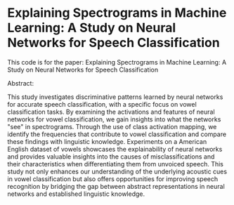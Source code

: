 # Explaining Spectrograms in Machine Learning: A Study on Neural Networks for Speech Classification

This code is for the paper: Explaining Spectrograms in Machine Learning: A Study on Neural Networks for Speech Classification

Abstract:

This study investigates discriminative patterns learned by neural networks for accurate speech classification, with a specific focus on vowel classification tasks. By examining the activations and features of neural networks for vowel classification, we gain insights into what the networks "see" in spectrograms. Through the use of class activation mapping, we identify the frequencies that contribute to vowel classification and compare these findings with linguistic knowledge. Experiments on a American English dataset of vowels showcases the explainability of  neural networks and provides valuable insights into the causes of misclassifications and their characteristics when differentiating them from unvoiced speech. This study not only enhances our understanding of the underlying acoustic cues in vowel classification but also offers opportunities for improving speech recognition by bridging the gap between abstract representations in neural networks and established linguistic knowledge.
